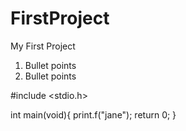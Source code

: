 # FirstProject
My First Project
1. Bullet points
2. Bullet points 



#include <stdio.h>

int main(void){
  print.f("jane");
  return 0;
  }
  
